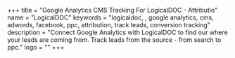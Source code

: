 +++
title = "Google Analytics CMS Tracking For LogicalDOC - Attributio"
name = "LogicalDOC"
keywords = "logicaldoc, , google analytics, cms, adwords, facebook, ppc, attribution, track leads, conversion tracking"
description = "Connect Google Analytics with LogicalDOC to find our where your leads are coming from. Track leads from the source - from search to ppc."
logo = ""
+++
